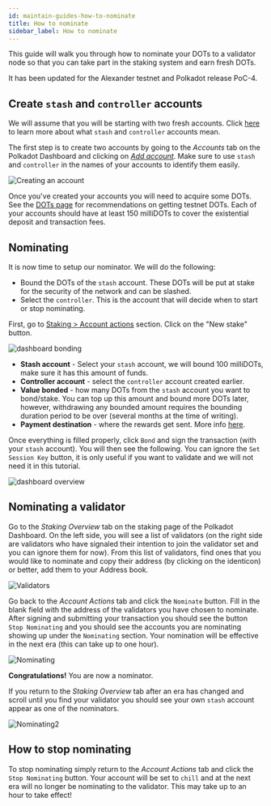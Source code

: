 ```yaml
---
id: maintain-guides-how-to-nominate
title: How to nominate
sidebar_label: How to nominate
---
```


This guide will walk you through how to nominate your DOTs to a validator node so that you can take part in the staking system and earn fresh DOTs.

It has been updated for the Alexander testnet and Polkadot release PoC-4.

## Create `stash` and `controller` accounts

We will assume that you will be starting with two fresh accounts. Click [here](learn-staking#accounts) to learn more about what `stash` and `controller` accounts mean.

The first step is to create two accounts by going to the *Accounts* tab on the Polkadot Dashboard and clicking on [*Add account*](https://polkadot.js.org/apps/#/accounts). Make sure to use `stash` and `controller` in the names of your accounts to identify them easily.

![Creating an account](assets/guides/how-to-nominate/polkadot-dashboard-create-account.jpg)

Once you've created your accounts you will need to acquire some DOTs. See the [DOTs page](learn-DOT#getting-testnet-dots) for recommendations on getting testnet DOTs. Each of your accounts should have at least 150 milliDOTs to cover the existential deposit and transaction fees.

## Nominating

It is now time to setup our nominator. We will do the following:

- Bound the DOTs of the `stash` account. These DOTs will be put at stake for the security of the network and can be slashed.
- Select the `controller`. This is the account that will decide when to start or stop nominating.

First, go to [Staking > Account actions](https://polkadot.js.org/apps/#/staking/actions) section. Click on the "New stake" button.

![dashboard bonding](assets/guides/how-to-nominate/polkadot-dashboard-bonding.jpg)

- **Stash account** - Select your `stash` account, we will bound 100 milliDOTs, make sure it has this amount of funds.
- **Controller account** - select the `controller` account created earlier.
- **Value bonded** - how many DOTs from the `stash` account you want to bond/stake. You can top up this amount and bound more DOTs later, however, withdrawing any bounded amount requires the bounding duration period to be over (several months at the time of writing).
- **Payment destination** - where the rewards get sent. More info [here](learn-staking#reward-distribution).

Once everything is filled properly, click `Bond` and sign the transaction (with your `stash` account). You will then see the following. You can ignore the `Set Session Key` button, it is only useful if you want to validate and we will not need it in this tutorial.

![dashboard overview](assets/guides/how-to-nominate/polkadot-dashboard-set-session-key.jpg)

## Nominating a validator

Go to the *Staking Overview* tab on the staking page of the Polkadot Dashboard. On the left side, you will see a list of validators (on the right side are validators who have signaled their intention to join the validator set and you can ignore them for now). From this list of validators, find ones that you would like to nominate and copy their address (by clicking on the identicon) or better, add them to your Address book.

![Validators](assets/guides/how-to-nominate/validators.png)

Go back to the *Account Actions* tab and click the `Nominate` button. Fill in the blank field with the address of the validators you have chosen to nominate. After signing and submitting your transaction you should see the button `Stop Nominating` and you should see the accounts you are nominating showing up under the `Nominating` section. Your nomination will be effective in the next era (this can take up to one hour).

![Nominating](assets/guides/how-to-nominate/nominating.jpg)

**Congratulations!** You are now a nominator.

If you return to the *Staking Overview* tab after an era has changed and scroll until you find your validator you should see your own `stash` account appear as one of the nominators.

![Nominating2](assets/guides/how-to-nominate/nominating2.jpg)

## How to stop nominating

To stop nominating simply return to the *Account Actions* tab and click the `Stop Nominating` button. Your account will be set to `chill` and at the next era will no longer be nominating to the validator. This may take up to an hour to take effect!